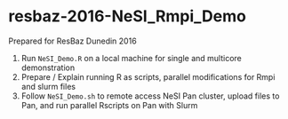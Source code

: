 # resbaz-2016-NeSI_Rmpi_Demo
Prepared for ResBaz Dunedin 2016

1) Run `NeSI_Demo.R` on a local machine for single and multicore demonstration
2) Prepare / Explain running R as scripts, parallel modifications for Rmpi and slurm files
3) Follow `NeSI_Demo.sh` to remote access NeSI Pan cluster, upload files to Pan, and run parallel Rscripts on Pan with Slurm
